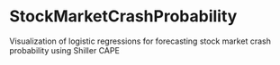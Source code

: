 # StockMarketCrashProbability
Visualization of logistic regressions for forecasting stock market crash probability using Shiller CAPE
